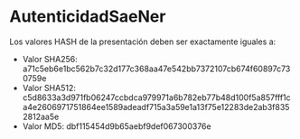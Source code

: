 # AutenticidadSaeNer

Los valores HASH de la presentación deben ser exactamente iguales a:

* Valor SHA256: a71c5eb6e1bc562b7c32d177c368aa47e542bb7372107cb674f60897c730759e
* Valor SHA512: c5d8633a3d971fb06247ccbdca979971a6b782eb77b48d100f5a857fff1ca4e2606971751864ee1589adeadf715a3a59e1a13f75e12283de2ab3f8352812aa5e 
* Valor MD5: dbf115454d9b65aebf9def067300376e 
